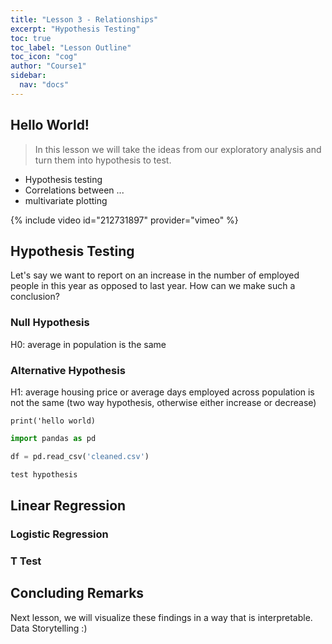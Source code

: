 ```yaml
---
title: "Lesson 3 - Relationships"
excerpt: "Hypothesis Testing"
toc: true
toc_label: "Lesson Outline"
toc_icon: "cog"
author: "Course1"
sidebar:
  nav: "docs"
---
```



## Hello World!

> In this lesson we will take the ideas from our exploratory analysis and turn them into hypothesis to test.

* Hypothesis testing
* Correlations between ...
* multivariate plotting

{% include video id="212731897" provider="vimeo" %}

## Hypothesis Testing
Let's say we want to report on an increase in the number of employed people in this year as opposed to last year. How can we make such a conclusion?

### Null Hypothesis

H0: average in population is the same

### Alternative Hypothesis

H1: average housing price or average days employed across population is not the same (two way hypothesis, otherwise either increase or decrease)

`print('hello world)`

```python
import pandas as pd

df = pd.read_csv('cleaned.csv')

test hypothesis
```

## Linear Regression
### Logistic Regression
### T Test

## Concluding Remarks
Next lesson, we will visualize these findings in a way that is interpretable. Data Storytelling :)
